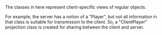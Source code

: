 ﻿The classes in here represent client-specific views of regular objects.

For example, the server has a notion of a "Player", but not all information in that class is 
suitable for transmission to the client.  So, a "ClientPlayer" projection class is created
for sharing between the client and server.
